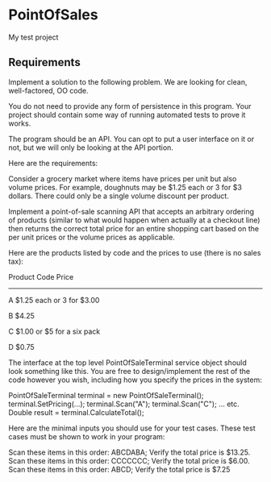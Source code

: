 # PointOfSales
My test project

## Requirements

Implement a solution to the following problem. We are looking for clean, well-factored, OO code.
 
You do not need to provide any form of persistence in this program. Your project should contain some way of running automated tests to prove it works.
 
The program should be an API. You can opt to put a user interface on it or not, but we will only be looking at the API portion.
 
Here are the requirements:
 
Consider a grocery market where items have prices per unit but also volume prices. For example, doughnuts may be $1.25 each or 3 for $3 dollars. There could only be a single volume discount per product.
 
Implement a point-of-sale scanning API that accepts an arbitrary ordering of products (similar to what would happen when actually at a checkout line) then returns the correct total price for an entire shopping cart based on the per unit prices or the volume prices as applicable.
 
Here are the products listed by code and the prices to use (there is no sales tax):

Product Code                 Price
---------------              ---------------
A                            $1.25 each or 3 for $3.00

B                            $4.25

C                            $1.00 or $5 for a six pack

D                            $0.75
 
The interface at the top level PointOfSaleTerminal service object should look something like this. You are free to design/implement the rest of the code however you wish, including how you specify the prices in the system:
 
PointOfSaleTerminal terminal = new PointOfSaleTerminal();
terminal.SetPricing(...);
terminal.Scan("A");
terminal.Scan("C");
... etc.
Double result = terminal.CalculateTotal();
 
Here are the minimal inputs you should use for your test cases. These test cases must be shown to work in your program:

Scan these items in this order: ABCDABA; Verify the total price is $13.25.
Scan these items in this order: CCCCCCC; Verify the total price is $6.00.
Scan these items in this order: ABCD; Verify the total price is $7.25
